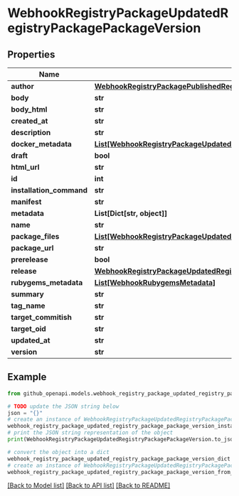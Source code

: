 # WebhookRegistryPackageUpdatedRegistryPackagePackageVersion


## Properties

Name | Type | Description | Notes
------------ | ------------- | ------------- | -------------
**author** | [**WebhookRegistryPackagePublishedRegistryPackageOwner**](WebhookRegistryPackagePublishedRegistryPackageOwner.md) |  | 
**body** | **str** |  | 
**body_html** | **str** |  | 
**created_at** | **str** |  | 
**description** | **str** |  | 
**docker_metadata** | [**List[WebhookRegistryPackageUpdatedRegistryPackagePackageVersionDockerMetadataInner]**](WebhookRegistryPackageUpdatedRegistryPackagePackageVersionDockerMetadataInner.md) |  | [optional] 
**draft** | **bool** |  | [optional] 
**html_url** | **str** |  | 
**id** | **int** |  | 
**installation_command** | **str** |  | 
**manifest** | **str** |  | [optional] 
**metadata** | **List[Dict[str, object]]** |  | 
**name** | **str** |  | 
**package_files** | [**List[WebhookRegistryPackageUpdatedRegistryPackagePackageVersionPackageFilesInner]**](WebhookRegistryPackageUpdatedRegistryPackagePackageVersionPackageFilesInner.md) |  | 
**package_url** | **str** |  | 
**prerelease** | **bool** |  | [optional] 
**release** | [**WebhookRegistryPackageUpdatedRegistryPackagePackageVersionRelease**](WebhookRegistryPackageUpdatedRegistryPackagePackageVersionRelease.md) |  | [optional] 
**rubygems_metadata** | [**List[WebhookRubygemsMetadata]**](WebhookRubygemsMetadata.md) |  | [optional] 
**summary** | **str** |  | 
**tag_name** | **str** |  | [optional] 
**target_commitish** | **str** |  | 
**target_oid** | **str** |  | 
**updated_at** | **str** |  | 
**version** | **str** |  | 

## Example

```python
from github_openapi.models.webhook_registry_package_updated_registry_package_package_version import WebhookRegistryPackageUpdatedRegistryPackagePackageVersion

# TODO update the JSON string below
json = "{}"
# create an instance of WebhookRegistryPackageUpdatedRegistryPackagePackageVersion from a JSON string
webhook_registry_package_updated_registry_package_package_version_instance = WebhookRegistryPackageUpdatedRegistryPackagePackageVersion.from_json(json)
# print the JSON string representation of the object
print(WebhookRegistryPackageUpdatedRegistryPackagePackageVersion.to_json())

# convert the object into a dict
webhook_registry_package_updated_registry_package_package_version_dict = webhook_registry_package_updated_registry_package_package_version_instance.to_dict()
# create an instance of WebhookRegistryPackageUpdatedRegistryPackagePackageVersion from a dict
webhook_registry_package_updated_registry_package_package_version_from_dict = WebhookRegistryPackageUpdatedRegistryPackagePackageVersion.from_dict(webhook_registry_package_updated_registry_package_package_version_dict)
```
[[Back to Model list]](../README.md#documentation-for-models) [[Back to API list]](../README.md#documentation-for-api-endpoints) [[Back to README]](../README.md)



